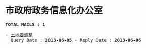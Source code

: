 # 市政府政务信息化办公室
<pre><b>TOTAL MAILS : 1</b></pre>
<pre>
- <a href="../../categories/mails/1855.md">土地要调整</a><br/>  Query Date : <b>2013-06-05</b> - Reply Date : <b>2013-06-06</b>
</pre>